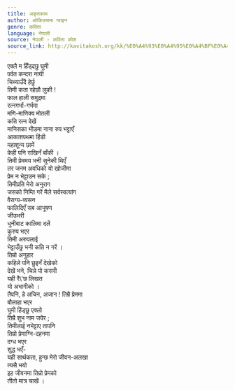```yaml
---
title: अकृतकाम
author: ओकिउयामा ग्वाइन
genre: कविता
language: नेपाली
source: नेपाली - कविता कोश
source_link: http://kavitakosh.org/kk/%E0%A4%93%E0%A4%95%E0%A4%BF%E0%A4%89%E0%A4%AF%E0%A4%BE%E0%A4%AE%E0%A4%BE_%E0%A4%97%E0%A5%8D%E0%A4%B5%E0%A4%BE%E0%A4%87%E0%A4%A8
---
```


एक्लै म हिँड्दछु घुमी  
पर्वत कन्दरा नाघी  
चिच्याउँदै हेर्छु  
तिमी कता रहेछौ लुकी !  
फाल हाली समुद्रमा  
रत्‍नगर्भा-गर्भमा  
मणि-माणिक्य मोतली  
कति रत्न देखें  
मानिसका भीडमा नाना रुप भट्टाएँ  
आकाशपथमा हिंडी  
महाशून्य छामें  
केही पनि राखिनँ बाँकी ।  
तिमी प्रेममय भनी सुनेकी थिएँ  
तर जनम अवधिको यो खोजीमा  
प्रेम न भेट्टाउन सके ;  
तिमीप्रति मेरो अनुराग  
जसको निम्ति गरें मैले सर्वस्वत्यांग  
वैराग्य-व्यसन  
फालिदिएँ सब आभूषण  
जीउभरी  
धुनीबाट कालिमा दलें  
कुरुप भएर  
तिमी अरुपलाई  
भेट्टाउँछु भनी कति न गरें ।  
तिम्रो अनुहार  
कहिले पनि छुइनँ देखेको  
देखें भने, चिन्ने पो कसरी  
यही रै\\'छ लिखत  
यो अभागीको ।  
तैपनि, हे अचिन, अजान ! तिम्रै प्रेममा  
बौलाहा भएर  
घुमी हिंड्छु एक्लो  
तिम्रै शुभ नाम जपेर ;  
तिमीलाई नभेट्टाए तापनि  
तिम्रो प्रेमाग्‍नि-दहनमा  
दग्ध भएर  
शुद्ध भएँ-  
यही सार्थकता, हुन्छ मेरो जीवन-अलखा  
त्यसै भयो  
इह जीवनमा तिम्रो प्रेमको  
तीतो मात्र चाखें ।
